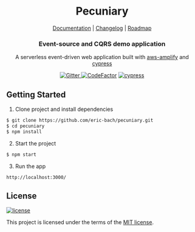 <h1 align="center">
  Pecuniary
</h1>

<p align="center">
  <a href="#">Documentation</a> |
  <a href="#">Changelog</a> |
  <a href="#">Roadmap</a>
</p>

<h3 align="center">
  Event-source and CQRS demo application
</h3>

<p align="center">
  A serverless event-driven web application built with <a href="https://github.com/aws/aws-amplify">aws-amplify</a> and <a href="https://github.com/cypress-io/cypress">cypress</a>
</p>

<p align="center">
  <a href="https://gitter.im/pecuniary/community">
    <img src="https://img.shields.io/gitter/room/pecuniary/community" alt="Gitter"/>
  </a>
  <a href="https://www.codefactor.io/repository/github/eric-bach/pecuniary"><img src="https://www.codefactor.io/repository/github/eric-bach/pecuniary/badge" alt="CodeFactor" /></a>
  <a href="https://cypress.io">
    <img src="https://img.shields.io/badge/cypress.io-tests-green.svg?style=flat-square" alt="cypress"/>
  </a>
</p>

## Getting Started

1. Clone project and install dependencies

```bash
$ git clone https://github.com/eric-bach/pecuniary.git
$ cd pecuniary
$ npm install
```

2. Start the project

```bash
$ npm start
```

3. Run the app

```
http://localhost:3000/
```

## License

[![license](https://img.shields.io/badge/license-MIT-green.svg)](https://github.com/eric-bach/pecuniary/blob/master/LICENSE)

This project is licensed under the terms of the [MIT license](/LICENSE).
